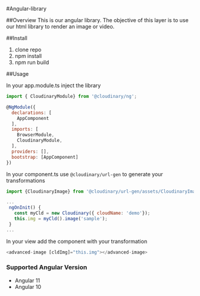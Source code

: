 #Angular-library

##Overview
This is our angular library. The objective of this layer is to use our html
library to render an image or video. 

##Install
1. clone repo
2. npm install
3. npm run build

##Usage

In your app.module.ts inject the library 

```javascript
import { CloudinaryModule} from '@cloudinary/ng';

@NgModule({
  declarations: [
    AppComponent
  ],
  imports: [
    BrowserModule,
    CloudinaryModule,
  ],
  providers: [],
  bootstrap: [AppComponent]
})

```
 
 In your component.ts use `@cloudinary/url-gen` to generate your transformations 
 
 ```javascript
import {CloudinaryImage} from '@cloudinary/url-gen/assets/CloudinaryImage';

...
  ngOnInit() {
    const myCld = new Cloudinary({ cloudName: 'demo'});
    this.img = myCld().image('sample');
  }
...


```

In your view add the component with your transformation
```javascript
<advanced-image [cldImg]="this.img"></advanced-image>
```

### Supported Angular Version
- Angular 11
- Angular 10
